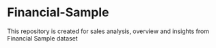 # Financial-Sample
This repository is created for sales analysis, overview and insights from Financial Sample dataset
